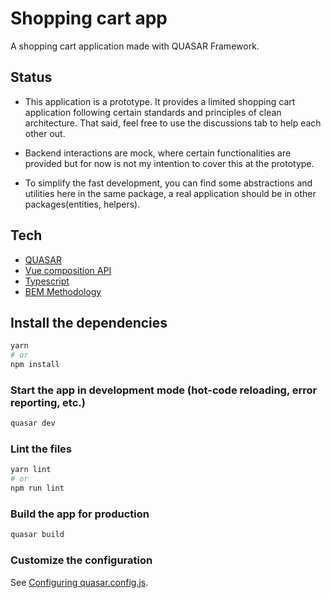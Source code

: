 # Shopping cart app

A shopping cart application made with QUASAR Framework.

## Status

- This application is a prototype. It provides a limited shopping cart application following certain standards and principles of clean architecture.
That said, feel free to use the discussions tab to help each other out.

- Backend interactions are mock, where certain functionalities are provided but for now is not my intention to cover this at the prototype.

- To simplify the fast development, you can find some abstractions and utilities here in the same package, a real application should be in other packages(entities, helpers).

## Tech

- [QUASAR](https://quasar.dev/)
- [Vue composition API](https://vuejs.org/guide/extras/composition-api-faq.html#what-is-composition-api)
- [Typescript](https://www.typescriptlang.org/)
- [BEM Methodology](https://getbem.com/)

## Install the dependencies
```bash
yarn
# or
npm install
```

### Start the app in development mode (hot-code reloading, error reporting, etc.)
```bash
quasar dev
```

### Lint the files
```bash
yarn lint
# or
npm run lint
```

### Build the app for production
```bash
quasar build
```

### Customize the configuration
See [Configuring quasar.config.js](https://v2.quasar.dev/quasar-cli-vite/quasar-config-js).
